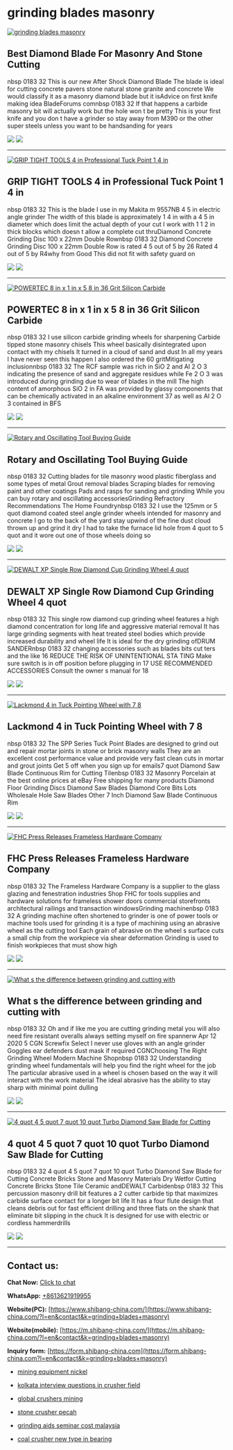 # grinding blades masonry

<a href="https://swt.shibang-china.com/?l=en&img&k=grinding+blades+masonry" target="_blank">![grinding blades masonry](http://static.shibang-china.com/all-800x300/332.jpg)</a>

## Best Diamond Blade For Masonry And Stone Cutting
nbsp 0183 32 This is our new After Shock Diamond Blade The blade is ideal for cutting concrete pavers stone natural stone granite and concrete We would classify it as a masonry diamond blade but it isAdvice on first knife making idea BladeForums comnbsp 0183 32 If that happens a carbide masonry bit will actually work but the hole won t be pretty This is your first knife and you don t have a grinder so stay away from M390 or the other super steels unless you want to be handsanding for years


<a href="https://whatsapp.shibangsoft.com/WhatsApp.php" target="_blank" title="WhatsApp">![](http://static.shibang-china.com/icon/whatsapp.png)</a> <a href="https://swt.shibang-china.com/?l=en&icon&k=grinding+blades+masonry" target="_blank">![](http://static.shibang-china.com/icon/chat-en.png)</a>

---

<a href="https://swt.shibang-china.com/?l=en&img&k=grinding+blades+masonry" target="_blank">![GRIP TIGHT TOOLS 4 in Professional Tuck Point 1 4 in](http://static.shibang-china.com/all-800x300/1181.jpg)</a>

## GRIP TIGHT TOOLS 4 in Professional Tuck Point 1 4 in
nbsp 0183 32 This is the blade I use in my Makita m 9557NB 4 5 in electric angle grinder The width of this blade is approximately 1 4 in with a 4 5 in diameter which does limit the actual depth of your cut I work with 1 1 2 in thick blocks which doesn t allow a complete cut thruDiamond Concrete Grinding Disc 100 x 22mm Double Rownbsp 0183 32 Diamond Concrete Grinding Disc 100 x 22mm Double Row is rated 4 5 out of 5 by 26 Rated 4 out of 5 by R4why from Good This did not fit with safety guard on


<a href="https://whatsapp.shibangsoft.com/WhatsApp.php" target="_blank" title="WhatsApp">![](http://static.shibang-china.com/icon/whatsapp.png)</a> <a href="https://swt.shibang-china.com/?l=en&icon&k=grinding+blades+masonry" target="_blank">![](http://static.shibang-china.com/icon/chat-en.png)</a>

---

<a href="https://swt.shibang-china.com/?l=en&img&k=grinding+blades+masonry" target="_blank">![POWERTEC 8 in x 1 in x 5 8 in 36 Grit Silicon Carbide](http://static.shibang-china.com/all-800x300/1159.jpg)</a>

## POWERTEC 8 in x 1 in x 5 8 in 36 Grit Silicon Carbide
nbsp 0183 32 I use silicon carbide grinding wheels for sharpening Carbide tipped stone masonry chisels This wheel basically disintegrated upon contact with my chisels It turned in a cloud of sand and dust In all my years I have never seen this happen I also ordered the 60 gritMitigating inclusionnbsp 0183 32 The RCF sample was rich in SiO 2 and Al 2 O 3 indicating the presence of sand and aggregate residues while Fe 2 O 3 was introduced during grinding due to wear of blades in the mill The high content of amorphous SiO 2 in FA was provided by glassy components that can be chemically activated in an alkaline environment 37 as well as Al 2 O 3 contained in BFS


<a href="https://whatsapp.shibangsoft.com/WhatsApp.php" target="_blank" title="WhatsApp">![](http://static.shibang-china.com/icon/whatsapp.png)</a> <a href="https://swt.shibang-china.com/?l=en&icon&k=grinding+blades+masonry" target="_blank">![](http://static.shibang-china.com/icon/chat-en.png)</a>

---

<a href="https://swt.shibang-china.com/?l=en&img&k=grinding+blades+masonry" target="_blank">![Rotary and Oscillating Tool Buying Guide](http://static.shibang-china.com/all-800x300/1385.jpg)</a>

## Rotary and Oscillating Tool Buying Guide
nbsp 0183 32 Cutting blades for tile masonry wood plastic fiberglass and some types of metal Grout removal blades Scraping blades for removing paint and other coatings Pads and rasps for sanding and grinding While you can buy rotary and oscillating accessoriesGrinding Refractory Recommendations The Home Foundrynbsp 0183 32 I use the 125mm or 5 quot diamond coated steel angle grinder wheels intended for masonry and concrete I go to the back of the yard stay upwind of the fine dust cloud thrown up and grind it dry I had to take the furnace lid hole from 4 quot to 5 quot and it wore out one of those wheels doing so


<a href="https://whatsapp.shibangsoft.com/WhatsApp.php" target="_blank" title="WhatsApp">![](http://static.shibang-china.com/icon/whatsapp.png)</a> <a href="https://swt.shibang-china.com/?l=en&icon&k=grinding+blades+masonry" target="_blank">![](http://static.shibang-china.com/icon/chat-en.png)</a>

---

<a href="https://swt.shibang-china.com/?l=en&img&k=grinding+blades+masonry" target="_blank">![DEWALT XP Single Row Diamond Cup Grinding Wheel 4 quot](http://static.shibang-china.com/all-800x300/943.jpg)</a>

## DEWALT XP Single Row Diamond Cup Grinding Wheel 4 quot
nbsp 0183 32 This single row diamond cup grinding wheel features a high diamond concentration for long life and aggressive material removal It has large grinding segments with heat treated steel bodies which provide increased durability and wheel life It is ideal for the dry grinding ofDRUM SANDERnbsp 0183 32 changing accessories such as blades bits cut ters and the like 16 REDUCE THE RISK OF UNINTENTIONAL STA TING Make sure switch is in off position before plugging in 17 USE RECOMMENDED ACCESSORIES Consult the owner s manual for 18


<a href="https://whatsapp.shibangsoft.com/WhatsApp.php" target="_blank" title="WhatsApp">![](http://static.shibang-china.com/icon/whatsapp.png)</a> <a href="https://swt.shibang-china.com/?l=en&icon&k=grinding+blades+masonry" target="_blank">![](http://static.shibang-china.com/icon/chat-en.png)</a>

---

<a href="https://swt.shibang-china.com/?l=en&img&k=grinding+blades+masonry" target="_blank">![Lackmond 4 in Tuck Pointing Wheel with 7 8](http://static.shibang-china.com/all-800x300/948.jpg)</a>

## Lackmond 4 in Tuck Pointing Wheel with 7 8
nbsp 0183 32 The SPP Series Tuck Point Blades are designed to grind out and repair mortar joints in stone or brick masonry walls They are an excellent cost performance value and provide very fast clean cuts in mortar and grout joints Get 5 off when you sign up for emails7 quot Diamond Saw Blade Continuous Rim for Cutting Tilenbsp 0183 32 Masonry Porcelain at the best online prices at eBay Free shipping for many products Diamond Floor Grinding Discs Diamond Saw Blades Diamond Core Bits Lots Wholesale Hole Saw Blades Other 7 Inch Diamond Saw Blade Continuous Rim


<a href="https://whatsapp.shibangsoft.com/WhatsApp.php" target="_blank" title="WhatsApp">![](http://static.shibang-china.com/icon/whatsapp.png)</a> <a href="https://swt.shibang-china.com/?l=en&icon&k=grinding+blades+masonry" target="_blank">![](http://static.shibang-china.com/icon/chat-en.png)</a>

---

<a href="https://swt.shibang-china.com/?l=en&img&k=grinding+blades+masonry" target="_blank">![FHC Press Releases Frameless Hardware Company](http://static.shibang-china.com/all-800x300/888.jpg)</a>

## FHC Press Releases Frameless Hardware Company
nbsp 0183 32 The Frameless Hardware Company is a supplier to the glass glazing and fenestration industries Shop FHC for tools supplies and hardware solutions for frameless shower doors commercial storefronts architectural railings and transaction windowsGrinding machinenbsp 0183 32 A grinding machine often shortened to grinder is one of power tools or machine tools used for grinding it is a type of machining using an abrasive wheel as the cutting tool Each grain of abrasive on the wheel s surface cuts a small chip from the workpiece via shear deformation Grinding is used to finish workpieces that must show high


<a href="https://whatsapp.shibangsoft.com/WhatsApp.php" target="_blank" title="WhatsApp">![](http://static.shibang-china.com/icon/whatsapp.png)</a> <a href="https://swt.shibang-china.com/?l=en&icon&k=grinding+blades+masonry" target="_blank">![](http://static.shibang-china.com/icon/chat-en.png)</a>

---

<a href="https://swt.shibang-china.com/?l=en&img&k=grinding+blades+masonry" target="_blank">![What s the difference between grinding and cutting with](http://static.shibang-china.com/all-800x300/1307.jpg)</a>

## What s the difference between grinding and cutting with
nbsp 0183 32 Oh and if like me you are cutting grinding metal you will also need fire resistant overalls always setting myself on fire spannerw Apr 12 2020 5 CGN Screwfix Select I never use gloves with an angle grinder Goggles ear defenders dust mask if required CGNChoosing The Right Grinding Wheel Modern Machine Shopnbsp 0183 32 Understanding grinding wheel fundamentals will help you find the right wheel for the job The particular abrasive used in a wheel is chosen based on the way it will interact with the work material The ideal abrasive has the ability to stay sharp with minimal point dulling


<a href="https://whatsapp.shibangsoft.com/WhatsApp.php" target="_blank" title="WhatsApp">![](http://static.shibang-china.com/icon/whatsapp.png)</a> <a href="https://swt.shibang-china.com/?l=en&icon&k=grinding+blades+masonry" target="_blank">![](http://static.shibang-china.com/icon/chat-en.png)</a>

---

<a href="https://swt.shibang-china.com/?l=en&img&k=grinding+blades+masonry" target="_blank">![4 quot 4 5 quot 7 quot 10 quot Turbo Diamond Saw Blade for Cutting](http://static.shibang-china.com/all-800x300/957.jpg)</a>

## 4 quot 4 5 quot 7 quot 10 quot Turbo Diamond Saw Blade for Cutting
nbsp 0183 32 4 quot 4 5 quot 7 quot 10 quot Turbo Diamond Saw Blade for Cutting Concrete Bricks Stone and Masonry Materials Dry Wetfor Cutting Concrete Bricks Stone Tile Ceramic andDEWALT Carbidenbsp 0183 32 This percussion masonry drill bit features a 2 cutter carbide tip that maximizes carbide surface contact for a longer bit life It has a four flute design that cleans debris out for fast efficient drilling and three flats on the shank that eliminate bit slipping in the chuck It is designed for use with electric or cordless hammerdrills


<a href="https://whatsapp.shibangsoft.com/WhatsApp.php" target="_blank" title="WhatsApp">![](http://static.shibang-china.com/icon/whatsapp.png)</a> <a href="https://swt.shibang-china.com/?l=en&icon&k=grinding+blades+masonry" target="_blank">![](http://static.shibang-china.com/icon/chat-en.png)</a>

---
## Contact us:

**Chat Now:** [Click to chat](https://swt.shibang-china.com?l=en&contact&k=grinding+blades+masonry)

**WhatsApp:**  [+8613621919955](https://whatsapp.shibangsoft.com/WhatsApp.php)

**Website(PC):** [https://www.shibang-china.com/](https://www.shibang-china.com/?l=en&contact&k=grinding+blades+masonry)

**Website(mobile):** [https://m.shibang-china.com/](https://m.shibang-china.com/?l=en&contact&k=grinding+blades+masonry)

**Inquiry form:** [https://form.shibang-china.com](https://form.shibang-china.com?l=en&contact&k=grinding+blades+masonry)

* [mining equipment nickel](../169/mining%20equipment%20nickel.md)

* [kolkata interview questions in crusher field](../166/kolkata%20interview%20questions%20in%20crusher%20field.md)

* [global crushers mining](../168/global%20crushers%20mining.md)

* [stone crusher pecah](../166/stone%20crusher%20pecah.md)

* [grinding aids seminar cost malaysia](../169/grinding%20aids%20seminar%20cost%20malaysia.md)

* [coal crusher new type in bearing](../170/coal%20crusher%20new%20type%20in%20bearing.md)